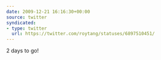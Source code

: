 ```yaml
---
date: 2009-12-21 16:16:30+00:00
source: twitter
syndicated:
- type: twitter
  url: https://twitter.com/roytang/statuses/6897510451/
---
```


2 days to go!
